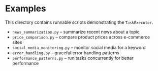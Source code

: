 # Examples

This directory contains runnable scripts demonstrating the `TaskExecutor`.

- `news_summarization.py` – summarize recent news about a topic
- `price_comparison.py` – compare product prices across e-commerce sites
- `social_media_monitoring.py` – monitor social media for a keyword
- `error_handling.py` – graceful error handling patterns
- `performance_patterns.py` – run tasks concurrently for better performance

